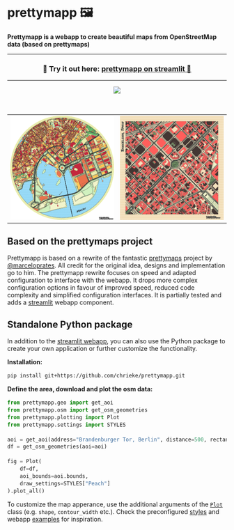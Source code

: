 # prettymapp 🖼️

**Prettymapp is a webapp to create beautiful maps from OpenStreetMap data (based on prettymaps)**

---
<h3 align="center">
    🎈 Try it out here: <a href="https://share.streamlit.io/chrieke/prettymapp/main/streamlit-prettymapp/app.
py">prettymapp on streamlit 🎈 </a>
</h3>

---



<p align="center">
    <a href="https://share.streamlit.io/chrieke/prettymapp/main/streamlit-prettymapp/app.
py"><img src="./streamlit-prettymapp/example_prints/demo.gif" width=700></a>
</p>

<br>

<table>
    <tr><td><img src="./streamlit-prettymapp/example_prints/macau.png"></td><td><img src="./streamlit-prettymapp/example_prints/barcelona.png"></td></tr>
</table>

## Based on the prettymaps project

Prettymapp is based on a rewrite of the fantastic [prettymaps](https://github.com/marceloprates/prettymaps) project by
[@marceloprates](https://github.com/marceloprates). All credit for the original idea, designs and implementation go to him.
The prettymapp rewrite focuses on speed and adapted configuration to interface with the webapp.
It drops more complex configuration options in favour of improved speed, reduced code complexity and 
simplified configuration interfaces. It is partially tested and adds a [streamlit](https://streamlit.io/) webapp component.

## Standalone Python package

In addition to the [streamlit webapp](https://share.streamlit.io/chrieke/prettymapp/main/streamlit-prettymapp/app.py), 
you can also use the Python package to create your own application or further customize the functionality.

**Installation:**

```bash
pip install git+https://github.com/chrieke/prettymapp.git
```

**Define the area, download and plot the osm data:**

```python
from prettymapp.geo import get_aoi
from prettymapp.osm import get_osm_geometries
from prettymapp.plotting import Plot
from prettymapp.settings import STYLES

aoi = get_aoi(address="Brandenburger Tor, Berlin", distance=500, rectangular=True)
df = get_osm_geometries(aoi=aoi)

fig = Plot(
    df=df,
    aoi_bounds=aoi.bounds,
    draw_settings=STYLES["Peach"]
).plot_all()
```

To customize the map apperance, use the additional arguments of the 
[`Plot`](https://github.com/chrieke/prettymapp/blob/5c4b7976711a5a2a01c5aa3b113dba299180e95c/prettymapp/plotting.py#L36) 
class (e.g. `shape`, `contour_width` etc.).
Check the preconfigured [styles](https://github.com/chrieke/prettymapp/blob/5c4b7976711a5a2a01c5aa3b113dba299180e95c/prettymapp/settings.py#L35)
and webapp [examples](https://github.com/chrieke/prettymapp/blob/main/streamlit-prettymapp/examples.py) for 
inspiration.



